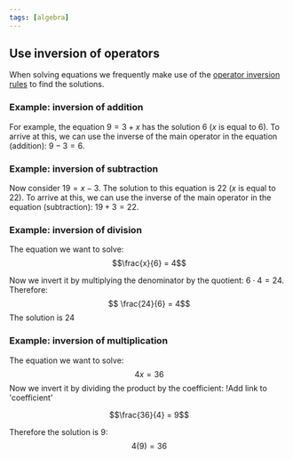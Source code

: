 ```yaml
---
tags: [algebra]
---
```


## Use inversion of operators

When solving equations we frequently make use of the
[ operator inversion rules](Inversion%20of%20operators.md) to find
the solutions.

### Example: inversion of addition

For example, the equation $9 = 3 + x$ has the solution $6$ ($x$ is equal to
$6$). To arrive at this, we can use the inverse of the main operator in the
equation (addition): $9-3 = 6$.

### Example: inversion of subtraction

Now consider $19 = x - 3$. The solution to this equation is $22$ ($x$ is equal
to $22$). To arrive at this, we can use the inverse of the main operator in the
equation (subtraction): $19 + 3 = 22$.

### Example: inversion of division

The equation we want to solve: $$\frac{x}{6} = 4$$

Now we invert it by multiplying the denominator by the quotient:
$6\cdot 4 = 24$. Therefore: $$ \frac{24}{6} = 4$$
The solution is $24$

### Example: inversion of multiplication

The equation we want to solve: $$4x = 36$$ Now we invert it by dividing the
product by the coefficient: !Add link to 'coefficient'

$$\frac{36}{4} = 9$$

Therefore the solution is $9$: $$ 4(9) = 36$$
